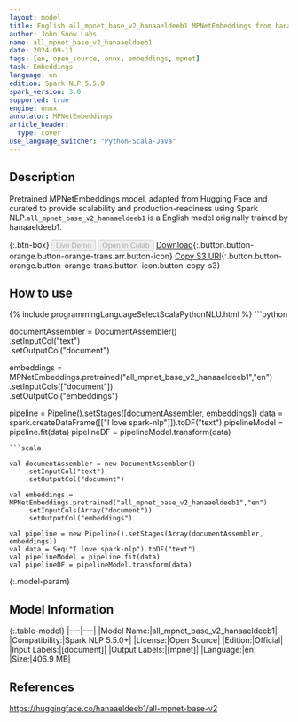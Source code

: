 ```yaml
---
layout: model
title: English all_mpnet_base_v2_hanaaeldeeb1 MPNetEmbeddings from hanaaeldeeb1
author: John Snow Labs
name: all_mpnet_base_v2_hanaaeldeeb1
date: 2024-09-11
tags: [en, open_source, onnx, embeddings, mpnet]
task: Embeddings
language: en
edition: Spark NLP 5.5.0
spark_version: 3.0
supported: true
engine: onnx
annotator: MPNetEmbeddings
article_header:
  type: cover
use_language_switcher: "Python-Scala-Java"
---
```


## Description

Pretrained MPNetEmbeddings model, adapted from Hugging Face and curated to provide scalability and production-readiness using Spark NLP.`all_mpnet_base_v2_hanaaeldeeb1` is a English model originally trained by hanaaeldeeb1.

{:.btn-box}
<button class="button button-orange" disabled>Live Demo</button>
<button class="button button-orange" disabled>Open in Colab</button>
[Download](https://s3.amazonaws.com/auxdata.johnsnowlabs.com/public/models/all_mpnet_base_v2_hanaaeldeeb1_en_5.5.0_3.0_1726033906892.zip){:.button.button-orange.button-orange-trans.arr.button-icon}
[Copy S3 URI](s3://auxdata.johnsnowlabs.com/public/models/all_mpnet_base_v2_hanaaeldeeb1_en_5.5.0_3.0_1726033906892.zip){:.button.button-orange.button-orange-trans.button-icon.button-copy-s3}

## How to use



<div class="tabs-box" markdown="1">
{% include programmingLanguageSelectScalaPythonNLU.html %}
```python
 
documentAssembler = DocumentAssembler() \
      .setInputCol("text") \
      .setOutputCol("document")
    
embeddings = MPNetEmbeddings.pretrained("all_mpnet_base_v2_hanaaeldeeb1","en") \
      .setInputCols(["document"]) \
      .setOutputCol("embeddings")       
        
pipeline = Pipeline().setStages([documentAssembler, embeddings])
data = spark.createDataFrame([["I love spark-nlp"]]).toDF("text")
pipelineModel = pipeline.fit(data)
pipelineDF = pipelineModel.transform(data)

```
```scala

val documentAssembler = new DocumentAssembler() 
    .setInputCol("text") 
    .setOutputCol("document")
    
val embeddings = MPNetEmbeddings.pretrained("all_mpnet_base_v2_hanaaeldeeb1","en") 
    .setInputCols(Array("document")) 
    .setOutputCol("embeddings")

val pipeline = new Pipeline().setStages(Array(documentAssembler, embeddings))
val data = Seq("I love spark-nlp").toDF("text")
val pipelineModel = pipeline.fit(data)
val pipelineDF = pipelineModel.transform(data)

```
</div>

{:.model-param}
## Model Information

{:.table-model}
|---|---|
|Model Name:|all_mpnet_base_v2_hanaaeldeeb1|
|Compatibility:|Spark NLP 5.5.0+|
|License:|Open Source|
|Edition:|Official|
|Input Labels:|[document]|
|Output Labels:|[mpnet]|
|Language:|en|
|Size:|406.9 MB|

## References

https://huggingface.co/hanaaeldeeb1/all-mpnet-base-v2